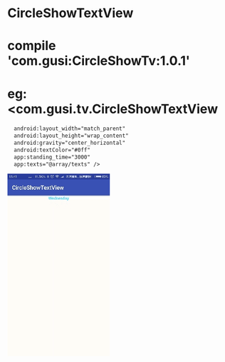 # CircleShowTextView
# compile 'com.gusi:CircleShowTv:1.0.1'
# eg:<com.gusi.tv.CircleShowTextView
      android:layout_width="match_parent"
      android:layout_height="wrap_content"
      android:gravity="center_horizontal"
      android:textColor="#0ff"
      app:standing_time="3000"
      app:texts="@array/texts" />


![image](https://github.com/batuer/CircleShowTextView/blob/master/CircleShowTv/image/2017-10-25-11mzimg.gif)

